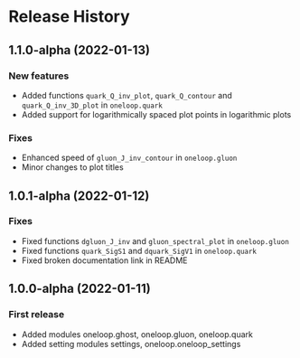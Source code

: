 # Release History

## 1.1.0-alpha (2022-01-13)

### New features
- Added functions `quark_Q_inv_plot`, `quark_Q_contour` and `quark_Q_inv_3D_plot` in `oneloop.quark`
- Added support for logarithmically spaced plot points in logarithmic plots

### Fixes
- Enhanced speed of `gluon_J_inv_contour` in `oneloop.gluon`
- Minor changes to plot titles

## 1.0.1-alpha (2022-01-12)

### Fixes
- Fixed functions `dgluon_J_inv` and `gluon_spectral_plot` in `oneloop.gluon`
- Fixed functions `quark_SigS1` and `dquark_SigV1` in `oneloop.quark`
- Fixed broken documentation link in README

## 1.0.0-alpha (2022-01-11)

### First release

- Added modules oneloop.ghost, oneloop.gluon, oneloop.quark
- Added setting modules settings, oneloop.oneloop_settings
